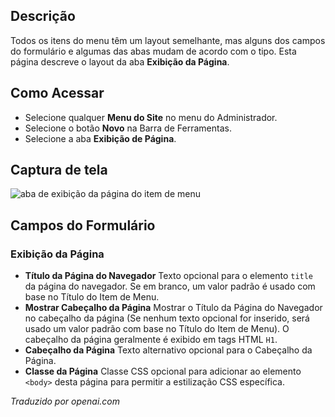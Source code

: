 <!-- Filename: Help6.x:Menu_Item_Page_Display  / Display title: Exibição da Página de Item de Menu -->

## Descrição

Todos os itens do menu têm um layout semelhante, mas alguns dos campos do formulário e algumas das abas mudam de acordo com o tipo. Esta página descreve o layout da aba **Exibição da Página**.

## Como Acessar

* Selecione qualquer **Menu do Site** no menu do Administrador.
* Selecione o botão **Novo** na Barra de Ferramentas.
* Selecione a aba **Exibição de Página**.

## Captura de tela

![aba de exibição da página do item de menu](../../../ptbr/images/menu-items-common/menu-item-page-display.png)

## Campos do Formulário

### Exibição da Página

- **Título da Página do Navegador** Texto opcional para o elemento `title` da página do navegador.
  Se em branco, um valor padrão é usado com base no Título do Item de Menu.
- **Mostrar Cabeçalho da Página** Mostrar o Título da Página do Navegador no cabeçalho
  da página (Se nenhum texto opcional for inserido, será usado um valor padrão com base
  no Título do Item de Menu). O cabeçalho da página geralmente é exibido em tags HTML `H1`.
- **Cabeçalho da Página** Texto alternativo opcional para o Cabeçalho da Página.
- **Classe da Página** Classe CSS opcional para adicionar ao elemento `<body>` desta página
  para permitir a estilização CSS específica.

*Traduzido por openai.com*

